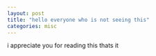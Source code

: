 ```yaml
---
layout: post
title: "hello everyone who is not seeing this"
categories: misc
---
```


i appreciate you for reading this thats it
